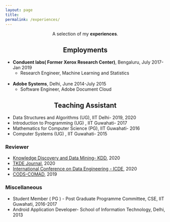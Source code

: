 ```yaml
---
layout: page
title: 
permalink: /experiences/
---
```


<p align="center">
A selection of my <b>experiences</b>.
</p>

## <center>Employments</center>

- **Conduent labs( Former Xerox Research Center)**, Bengaluru, July 2017- Jan 2019
  * Research Engineer, Machine Learning and Statistics
<br/><br/>
- **Adobe Systems**, Delhi, June 2014-July 2015
  * Software Engineer, Adobe Document Cloud



## <center>Teaching Assistant </center>

- Data Structures and Algorithms (UG), IIT Delhi- 2019, 2020
- Introduction to Programming (UG) , IIT Guwahati- 2017
- Mathematics for Computer Science (PG), IIT Guwahati- 2016 
- Computer Systems (UG) , IIT Guwahati- 2015

### Reviewer

- [Knowledge Discovery and Data Mining- KDD](https://www.kdd.org/kdd2020/), 2020
- [TKDE Journal](https://ieeexplore.ieee.org/xpl/RecentIssue.jsp?punumber=69), 2020
- [International Conference on Data Engineering - ICDE](https://www.utdallas.edu/icde/), 2020
- [CODS-COMAD](https://cods-comad.in/2020/callforpapers.html), 2019


### Miscellaneous
- Student Member ( PG ) - Post Graduate Programme Committee, CSE, IIT Guwahati, 2016-2017
- Android Application Developer- School of Information Technology, Delhi, 2013
 

